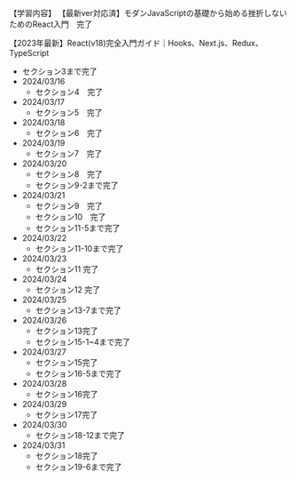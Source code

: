 【学習内容】
【最新ver対応済】モダンJavaScriptの基礎から始める挫折しないためのReact入門　完了

【2023年最新】React(v18)完全入門ガイド｜Hooks、Next.js、Redux、TypeScript
- セクション3まで完了
- 2024/03/16
  - セクション4　完了
- 2024/03/17
  - セクション5　完了
- 2024/03/18
  - セクション6　完了
- 2024/03/19
  - セクション7　完了
- 2024/03/20
  - セクション8　完了
  - セクション9-2まで完了
- 2024/03/21
  - セクション9　完了
  - セクション10　完了
  - セクション11-5まで完了
- 2024/03/22
  - セクション11-10まで完了
- 2024/03/23
  - セクション11 完了
- 2024/03/24
  - セクション12 完了
- 2024/03/25
  - セクション13-7まで完了
- 2024/03/26
  - セクション13完了
  - セクション15-1~4まで完了
- 2024/03/27
  - セクション15完了
  - セクション16-5まで完了
- 2024/03/28
  - セクション16完了
- 2024/03/29
  - セクション17完了
- 2024/03/30
  - セクション18-12まで完了
- 2024/03/31
  - セクション18完了
  - セクション19-6まで完了
